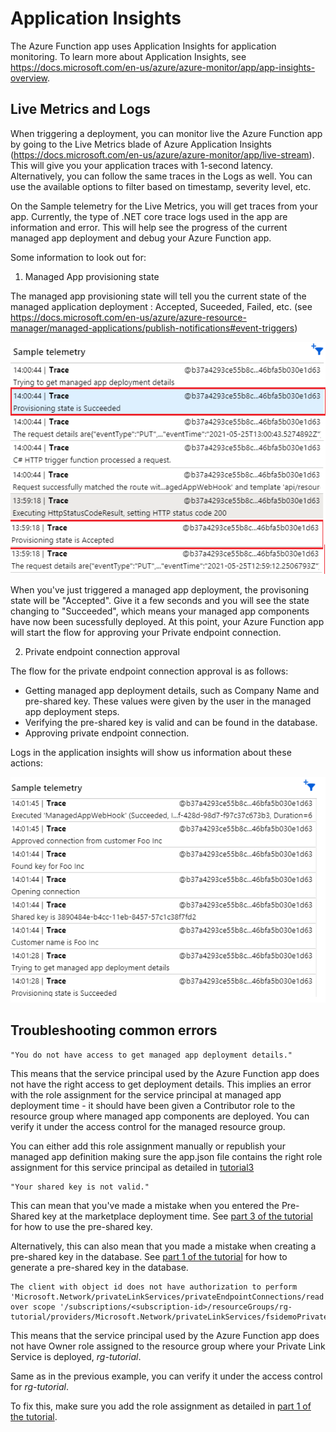 # Application Insights

The Azure Function app uses Application Insights for application monitoring.
To learn more about Application Insights, see https://docs.microsoft.com/en-us/azure/azure-monitor/app/app-insights-overview.

## Live Metrics and Logs

When triggering a deployment, you can monitor live the Azure Function app by going to the Live Metrics blade of Azure Application Insights (https://docs.microsoft.com/en-us/azure/azure-monitor/app/live-stream). This will give you your application traces with 1-second latency.
Alternatively, you can follow the same traces in the Logs as well. You can use the available options to filter based on timestamp, severity level, etc.

On the Sample telemetry for the Live Metrics, you will get traces from your app. Currently, the type of .NET core trace logs used in the app are information and error.
This will help see the progress of the current managed app deployment and debug your Azure Function app.

Some information to look out for:

1. Managed App provisioning state

The managed app provisioning state will tell you the current state of the managed application deployment : Accepted, Suceeded, Failed, etc. (see https://docs.microsoft.com/en-us/azure/azure-resource-manager/managed-applications/publish-notifications#event-triggers)

![appinsights-provisoningstates](../../images/appinsights-provisioningstate.png)

When you've just triggered a managed app deployment, the provisoning state will be "Accepted". Give it a few seconds and you will see the state changing to "Succeeded", which means your managed app components have now been sucessfully deployed. At this point, your Azure Function app will start the flow for approving your Private endpoint connection.

2. Private endpoint connection approval

The flow for the private endpoint connection approval is as follows:

- Getting managed app deployment details, such as Company Name and pre-shared key. These values were given by the user in the managed app deployment steps.
- Verifying the pre-shared key is valid and can be found in the database.
- Approving private endpoint connection.

Logs in the application insights will show us information about these actions:

![appinsights-provisoningstates](../../images/appinsights-actions.png)

## Troubleshooting common errors

```
"You do not have access to get managed app deployment details."
```

This means that the service principal used by the Azure Function app does not have the right access to get deployment details. This implies an error with the role assignment for the service principal at managed app deployment time - it should have been given a Contributor role to the resource group where managed app components are deployed. You can verify it under the access control for the managed resource group.

You can either add this role assignment manually or republish your managed app definition making sure the app.json file contains the right role assignment for this service principal as detailed in [tutorial3](../tutorials/tutorial3.md)

```
"Your shared key is not valid."
```

This can mean that you've made a mistake when you entered the Pre-Shared key at the marketplace deployment time. See [part 3 of the tutorial](../tutorial/part3.md) for how to use the pre-shared key.

Alternatively, this can also mean that you made a mistake when creating a pre-shared key in the database. See [part 1 of the tutorial](../tutorial/part1.md) for how to generate a pre-shared key in the database.


```
The client with object id does not have authorization to perform 'Microsoft.Network/privateLinkServices/privateEndpointConnections/read' over scope '/subscriptions/<subscription-id>/resourceGroups/rg-tutorial/providers/Microsoft.Network/privateLinkServices/fsidemoPrivateLinkService'
```

This means that the service principal used by the Azure Function app does not have Owner role assigned to the resource group where your Private Link Service is deployed, _rg-tutorial_.

Same as in the previous example, you can verify it under the access control for _rg-tutorial_.

To fix this, make sure you add the role assignment as detailed in [part 1 of the tutorial](../tutorial/part1.md).
